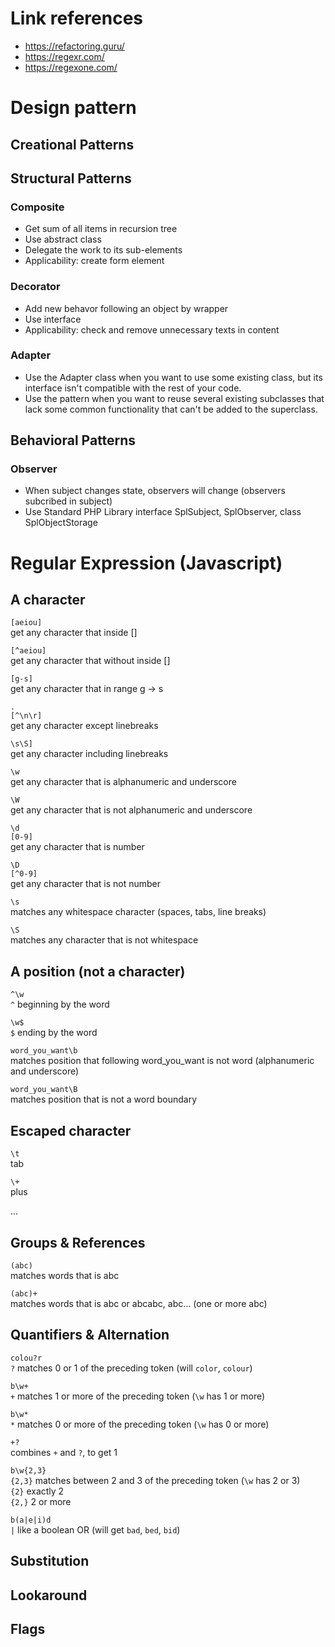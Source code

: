 # Link references

- https://refactoring.guru/
- https://regexr.com/
- https://regexone.com/

# Design pattern

## Creational Patterns

## Structural Patterns

### Composite
- Get sum of all items in recursion tree
- Use abstract class
- Delegate the work to its sub-elements
- Applicability: create form element

### Decorator
- Add new behavor following an object by wrapper
- Use interface
- Applicability: check and remove unnecessary texts in content

### Adapter
- Use the Adapter class when you want to use some existing class, but its interface isn't compatible with the rest of your code.
- Use the pattern when you want to reuse several existing subclasses that lack some common functionality that can't be added to the superclass.

## Behavioral Patterns

### Observer
- When subject changes state, observers will change (observers subcribed in subject)
- Use Standard PHP Library interface SplSubject, SplObserver, class SplObjectStorage

# Regular Expression (Javascript)

## A character

`[aeiou]`<br/>
get any character that inside []

`[^aeiou]`<br/>
get any character that without inside []

`[g-s]`<br/>
get any character that in range g -> s

`.`<br/>
`[^\n\r]`<br/>
get any character except linebreaks

`\s\S]`<br/>
get any character including linebreaks

`\w`<br/>
get any character that is alphanumeric and underscore

`\W`<br/>
get any character that is not alphanumeric and underscore

`\d`<br/>
`[0-9]`<br/>
get any character that is number

`\D`<br/>
`[^0-9]`<br/>
get any character that is not number

`\s`<br/>
matches any whitespace character (spaces, tabs, line breaks)

`\S`<br/>
matches any character that is not whitespace

## A position (not a character)

`^\w`<br/>
`^` beginning by the word

`\w$`<br/>
`$` ending by the word

`word_you_want\b`<br/>
matches position that following word_you_want is not word (alphanumeric and underscore)

`word_you_want\B`<br/>
matches position that is not a word boundary

## Escaped character

`\t`<br/>
tab

`\+`<br/>
plus

...

##  Groups & References

`(abc)`<br/>
matches words that is abc

`(abc)+`<br/>
matches words that is abc or abcabc, abc... (one or more abc)

## Quantifiers & Alternation

`colou?r`<br/>
`?` matches 0 or 1 of the preceding token (will `color`, `colour`)

`b\w+`<br/>
`+` matches 1 or more of the preceding token (`\w` has 1 or more)

`b\w*`<br/>
`*` matches 0 or more of the preceding token (`\w` has 0 or more)

`+?`<br/>
combines `+` and `?`, to get 1

`b\w{2,3}`<br/>
`{2,3}` matches between 2 and 3 of the preceding token (`\w` has 2 or 3)<br/>
`{2}` exactly 2<br/>
`{2,}` 2 or more

`b(a|e|i)d`<br/>
`|` like a boolean OR (will get `bad`, `bed`, `bid`)

## Substitution

## Lookaround

## Flags
